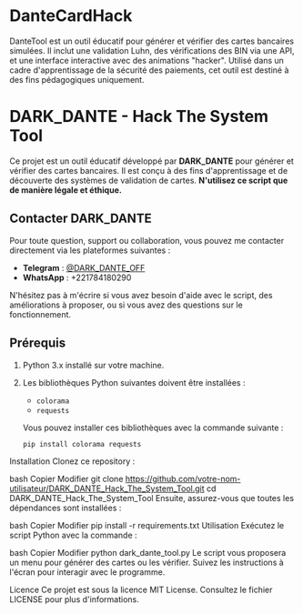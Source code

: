 # DanteCardHack
DanteTool est un outil éducatif pour générer et vérifier des cartes bancaires simulées. Il inclut une validation Luhn, des vérifications des BIN via une API, et une interface interactive avec des animations "hacker". Utilisé dans un cadre d'apprentissage de la sécurité des paiements, cet outil est destiné à des fins pédagogiques uniquement.

# DARK_DANTE - Hack The System Tool

Ce projet est un outil éducatif développé par **DARK_DANTE** pour générer et vérifier des cartes bancaires. Il est conçu à des fins d'apprentissage et de découverte des systèmes de validation de cartes. **N'utilisez ce script que de manière légale et éthique.**

## Contacter DARK_DANTE

Pour toute question, support ou collaboration, vous pouvez me contacter directement via les plateformes suivantes :

- **Telegram** : [@DARK_DANTE_OFF](https://t.me/DARK_DANTE_OFF)
- **WhatsApp** : +221784180290

N'hésitez pas à m'écrire si vous avez besoin d'aide avec le script, des améliorations à proposer, ou si vous avez des questions sur le fonctionnement.

## Prérequis

1. Python 3.x installé sur votre machine.
2. Les bibliothèques Python suivantes doivent être installées :
   - `colorama`
   - `requests`

   Vous pouvez installer ces bibliothèques avec la commande suivante :
   ```bash
   pip install colorama requests

Installation
Clonez ce repository :

bash
Copier
Modifier
git clone https://github.com/votre-nom-utilisateur/DARK_DANTE_Hack_The_System_Tool.git
cd DARK_DANTE_Hack_The_System_Tool
Ensuite, assurez-vous que toutes les dépendances sont installées :

bash
Copier
Modifier
pip install -r requirements.txt
Utilisation
Exécutez le script Python avec la commande :

bash
Copier
Modifier
python dark_dante_tool.py
Le script vous proposera un menu pour générer des cartes ou les vérifier. Suivez les instructions à l'écran pour interagir avec le programme.

Licence
Ce projet est sous la licence MIT License. Consultez le fichier LICENSE pour plus d'informations.
